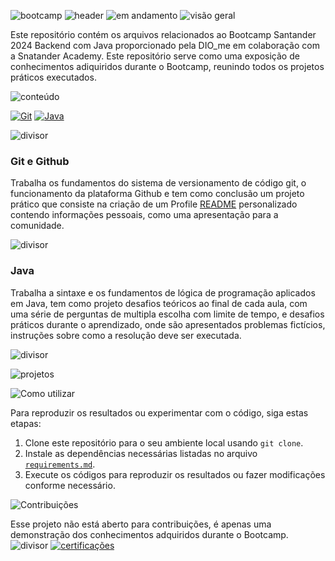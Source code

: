 ![bootcamp](https://github.com/Thamine-sumaya/Santander-2024-Backend-com-Java/assets/160533319/e16ff9de-ce4e-4a65-b33a-0dd0531bc982)
![header](https://github.com/Thamine-sumaya/Santander-2024-Backend-com-Java/assets/160533319/596b70e6-f147-4f95-ae18-540effa3057c)
![em andamento](https://github.com/Thamine-sumaya/Santander-2024-Backend-com-Java/assets/160533319/34cb8687-aca7-4343-8c38-027cc26c3a88)
![visão geral](https://github.com/Thamine-sumaya/DIO-Bootcamp-Santander-2024-Backend-com-Java/assets/160533319/bb600a0d-a48a-4bed-83f5-a0408918bb81)

Este repositório contém os arquivos relacionados ao Bootcamp Santander 2024 Backend com Java proporcionado pela DIO_me em colaboração com a Snatander Academy. Este repositório serve como uma exposição de conhecimentos adiquiridos durante o Bootcamp, reunindo todos os projetos práticos executados. 

![conteúdo](https://github.com/Thamine-sumaya/DIO-Bootcamp-Santander-2024-Backend-com-Java/assets/160533319/ebe0a7a5-5d30-44d2-8d0d-57bd4f4b6a04)

[![Git](https://img.shields.io/badge/git-000000.svg?style=for-the-badge&logo=git&logoColor=D6383B)](#git-e-github)
[![Java](https://img.shields.io/badge/java-000000.svg?style=for-the-badge&logo=openjdk&logoColor=D6383B)]()

![divisor](https://github.com/Thamine-sumaya/DIO-Bootcamp-Santander-2024-Backend-com-Java/assets/160533319/c3149aa6-bed9-4b40-ae00-658e7e460339)

### Git e Github
Trabalha os fundamentos do sistema de versionamento de código git, o funcionamento da plataforma Github e tem como conclusão um projeto prático que consiste na criação de um Profile [README](https://github.com/digitalinnovationone/dio-lab-open-source/blob/main/community/Thamine-sumaya.md) personalizado  contendo informações pessoais, como uma apresentação para a comunidade.


![divisor](https://github.com/Thamine-sumaya/DIO-Bootcamp-Santander-2024-Backend-com-Java/assets/160533319/372bf224-15ad-4915-92df-270ab8171ad6)
### Java
Trabalha a sintaxe e os fundamentos de lógica de programação aplicados em Java, tem como projeto desafios teóricos ao final de cada aula, com uma série de perguntas de multipla escolha com limite de tempo, e desafios práticos durante o aprendizado, onde são apresentados problemas fictícios, instruções sobre como a resolução deve ser executada.


![divisor](https://github.com/Thamine-sumaya/DIO-Bootcamp-Santander-2024-Backend-com-Java/assets/160533319/41dbb065-67d8-4a7b-a3de-ddd57aeb7615)

<!---### Tópico

![image](https://github.com/Thamine-sumaya/DIO-Bootcamp-Python-AI-Backend-Developer/assets/160533319/e39d12f3-cff8-4a1a-84c4-6204095adeb8)

### Tópico

![image](https://github.com/Thamine-sumaya/DIO-Bootcamp-Python-AI-Backend-Developer/assets/160533319/9940a7da-89c0-4156-8b68-936c987fe8a0)

### Tópico

![image](https://github.com/Thamine-sumaya/DIO-Bootcamp-Python-AI-Backend-Developer/assets/160533319/74b66bb3-cf18-4a31-b22a-2b68566939e7)

### Tópico--->

<!---![Objetivo](https://github.com/Thamine-sumaya/DIO-Bootcamp-Python-Data-Analytics/assets/160533319/a5701b05-926d-472d-b67f-ae087f45f5ca)


O objetivo principal deste projeto é desenvolver habilidades em Python, por meio da prática. --->

![projetos](https://github.com/Thamine-sumaya/DIO-Bootcamp-Santander-2024-Backend-com-Java/assets/160533319/c4e8ac04-9b2c-4def-8f8c-77a51e4574ff)

<!---<a href="">
   <img src="https://github.com/Thamine-sumaya/DIO-Bootcamp-Santander-2024-Backend-com-Java/assets/160533319/d2cf4dfd-2c48-4b77-86c9-cfd2eb3e598e" alt="Projeto 1" width="175" >
</a>

O desafio consiste em criar um sistema bancário utilizando a linguagem de programação Java, com as seguintes funcionalidades: operação de saque, depósito e extrato.<br>
[Especificações]() <br>
[Código]()

<!---<a href="">
   <img src="https://github.com/Thamine-sumaya/DIO-Bootcamp-Python-AI-Backend-Developer/assets/160533319/fb204f84-775f-433d-83b2-b5ede3619f1e" alt="Projeto 1" width="300" >
</a>

Conteúo <br>
[Especificações]() <br>
[Código]()

<!---<a href="">
   <img src="https://github.com/Thamine-sumaya/DIO-Bootcamp-Python-AI-Backend-Developer/assets/160533319/3c708079-6026-4309-86a0-9562ec163b53" alt="Projeto 2" width="75" >
</a>

Nome do Projeto:
Explicação do projeto

<a href="">
   <img src="https://github.com/Thamine-sumaya/DIO-Bootcamp-Python-AI-Backend-Developer/assets/160533319/7ff2181a-4a1f-4880-a772-1d388ea61e02" alt="Projeto 3" width="75" >
</a>

Nome do Projeto:
Explicação do projeto

<a href="">
   <img src="https://github.com/Thamine-sumaya/DIO-Bootcamp-Python-AI-Backend-Developer/assets/160533319/6b904c8a-750d-40d0-9753-dc069fea4d12" alt="Projeto 4" width="75" >
</a>

Nome do Projeto:
Explicação do projeto--->

![Como utilizar](https://github.com/Thamine-sumaya/DIO-Bootcamp-Santander-2024-Backend-com-Java/assets/160533319/644ddda7-72be-46cd-8bae-c653c8a461e6)

Para reproduzir os resultados ou experimentar com o código, siga estas etapas:

1. Clone este repositório para o seu ambiente local usando `git clone`.
2. Instale as dependências necessárias listadas no arquivo [`requirements.md`](https://github.com/Thamine-sumaya/DIO-Bootcamp-Santander-2024-Backend-com-Java/blob/main/srce/requeriments.md).
3. Execute os códigos para reproduzir os resultados ou fazer modificações conforme necessário.

   
![Contribuições](https://github.com/Thamine-sumaya/DIO-Bootcamp-Santander-2024-Backend-com-Java/assets/160533319/c6a0c3dc-a04b-462d-b711-13046a2404ea)

Esse projeto não está aberto para contribuições, é apenas uma demonstração dos conhecimentos adquiridos durante o Bootcamp.
![divisor](https://github.com/Thamine-sumaya/DIO-Bootcamp-Santander-2024-Backend-com-Java/assets/160533319/c7ca3ff6-b98f-4e61-9712-87047313300e)
[![certificações](https://github.com/Thamine-sumaya/DIO-Bootcamp-Santander-2024-Backend-com-Java/assets/160533319/8ec5d999-b996-4c6c-ae42-077e2428a318)](https://github.com/Thamine-sumaya/DIO-Bootcamp-Santander-2024-Backend-com-Java/blob/main/Certificações.md)

